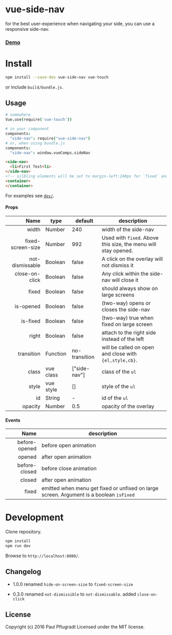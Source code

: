 # vue-side-nav

for the best user-experience when navigating your side, you can use a responsive side-nav.

### [Demo](https://vue-comps.github.io/vue-side-nav)


# Install

```sh
npm install --save-dev vue-side-nav vue-touch
```
or include `build/bundle.js`.

## Usage
```coffee
# somewhere
Vue.use(require('vue-touch'))

# in your component
components:
  "side-nav": require("vue-side-nav")
# or, when using bundle.js
components:
  "side-nav": window.vueComps.sideNav
```
```html
<side-nav>
  <li>First Text<li>
</side-nav>
<!-- silbling elements will be set to margin-left:240px for `fixed` and `is-fixed=true` -->
<container>
</container>
```
For examples see [`dev/`](dev/).

#### Props
Name | type | default | description
---:| --- | ---| ---
width | Number | 240 | width of the side-nav
fixed-screen-size | Number | 992 | Used with `fixed`. Above this size, the menu will stay opened.
not-dismissable | Boolean | false | A click on the overlay will not dismiss it
close-on-click | Boolean | false | Any click within the side-nav will close it
fixed | Boolean | false | should always show on large screens
is-opened | Boolean | false | (two-way) opens or closes the side-nav
is-fixed | Boolean | false | (two-way) true when fixed on large screen
right | Boolean | false | attach to the right side instead of the left
transition | Function | no-transition | will be called on open and close with `{el,style,cb}`.
class | vue class | ["side-nav"] | class of the `ul`
style | vue style | [] | style of the `ul`
id | String | - | id of the `ul`
opacity | Number | 0.5 | opacity of the overlay

#### Events
Name |  description
 ---:| ---
before-opened | before open animation
opened | after open animation
before-closed | before close animation
closed |  after open animation
fixed | emitted when menu get fixed or unfixed on large screen. Argument is a boolean `isFixed`


# Development
Clone repository.
```sh
npm install
npm run dev
```
Browse to `http://localhost:8080/`.

## Changelog
- 1.0.0
renamed `hide-on-screen-size` to `fixed-screen-size`

- 0.3.0
renamed `not-dismissible` to `not-dismissable`. added `close-on-click`

## License
Copyright (c) 2016 Paul Pflugradt
Licensed under the MIT license.
